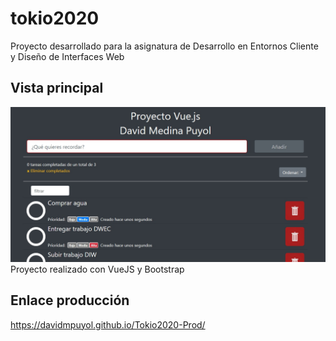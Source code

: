 # tokio2020
Proyecto desarrollado para la asignatura de Desarrollo en Entornos Cliente y Diseño de Interfaces Web
## Vista principal
![Captura1](https://github.com/davidmpuyol/tokio2020/blob/master/captura.jpg "Vista principal")
Proyecto realizado con VueJS y Bootstrap
## Enlace producción
https://davidmpuyol.github.io/Tokio2020-Prod/
